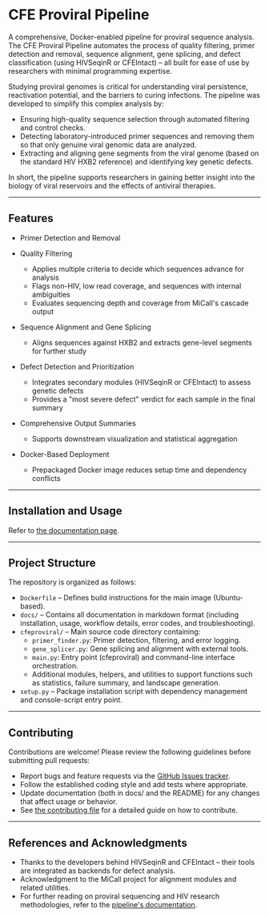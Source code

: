 
# CFE Proviral Pipeline

A comprehensive, Docker-enabled pipeline for proviral sequence
analysis. The CFE Proviral Pipeline automates the process of quality
filtering, primer detection and removal, sequence alignment, gene
splicing, and defect classification (using HIVSeqinR or CFEIntact) –
all built for ease of use by researchers with minimal programming
expertise.

Studying proviral genomes is critical for understanding viral
persistence, reactivation potential, and the barriers to curing
infections. The pipeline was developed to simplify this complex
analysis by:

- Ensuring high-quality sequence selection through automated filtering
  and control checks.
- Detecting laboratory-introduced primer sequences and removing them
  so that only genuine viral genomic data are analyzed.
- Extracting and aligning gene segments from the viral genome (based
  on the standard HIV HXB2 reference) and identifying key genetic
  defects.

In short, the pipeline supports researchers in gaining better insight
into the biology of viral reservoirs and the effects of antiviral
therapies.

---

## Features

- Primer Detection and Removal

- Quality Filtering
  - Applies multiple criteria to decide which sequences advance for analysis
  - Flags non-HIV, low read coverage, and sequences with internal ambiguities
  - Evaluates sequencing depth and coverage from MiCall's cascade output

- Sequence Alignment and Gene Splicing
  - Aligns sequences against HXB2 and extracts gene-level segments for further study

- Defect Detection and Prioritization
  - Integrates secondary modules (HIVSeqinR or CFEIntact) to assess genetic defects
  - Provides a "most severe defect" verdict for each sample in the final summary

- Comprehensive Output Summaries
  - Supports downstream visualization and statistical aggregation

- Docker-Based Deployment
  - Prepackaged Docker image reduces setup time and dependency conflicts

----

## Installation and Usage

Refer to [the documentation page](https://cfe-lab.github.io/proviral/introduction.html).

---

## Project Structure

The repository is organized as follows:

- `Dockerfile` – Defines build instructions for the main image (Ubuntu-based).
- `docs/` – Contains all documentation in markdown format (including installation, usage, workflow details, error codes, and troubleshooting).
- `cfeproviral/` – Main source code directory containing:
  - `primer_finder.py`: Primer detection, filtering, and error logging.
  - `gene_splicer.py`: Gene splicing and alignment with external tools.
  - `main.py`: Entry point (cfeproviral) and command-line interface orchestration.
  - Additional modules, helpers, and utilities to support functions such as statistics, failure summary, and landscape generation.
- `setup.py` – Package installation script with dependency management and console-script entry point.

---

## Contributing

Contributions are welcome! Please review the following guidelines before submitting pull requests:

- Report bugs and feature requests via the [GitHub Issues tracker](https://github.com/cfe-lab/proviral/issues/new).
- Follow the established coding style and add tests where appropriate.
- Update documentation (both in docs/ and the README) for any changes that affect usage or behavior.
- See [the contributing file](docs/contributing.md) for a detailed guide on how to contribute.

---

## References and Acknowledgments

- Thanks to the developers behind HIVSeqinR and CFEIntact – their tools are integrated as backends for defect analysis.
- Acknowledgment to the MiCall project for alignment modules and related utilities.
- For further reading on proviral sequencing and HIV research methodologies, refer to the [pipeline's documentation](https://cfe-lab.github.io/proviral).
